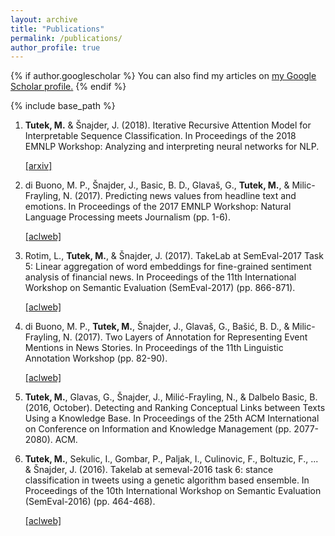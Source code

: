 ```yaml
---
layout: archive
title: "Publications"
permalink: /publications/
author_profile: true
---
```


{% if author.googlescholar %}
  You can also find my articles on <u><a href="{{author.googlescholar}}">my Google Scholar profile</a>.</u>
{% endif %}

{% include base_path %}

1. **Tutek, M.**  & Šnajder, J. (2018). Iterative Recursive Attention Model for Interpretable Sequence Classification. In Proceedings of the 2018 EMNLP Workshop: Analyzing and interpreting neural networks for NLP. <p style="color:blue"> [\[arxiv\]](https://arxiv.org/pdf/1808.10503.pdf) </p>

2. di Buono, M. P., Šnajder, J., Basic, B. D., Glavaš, G., **Tutek, M.**, & Milic-Frayling, N. (2017). Predicting news values from headline text and emotions. In Proceedings of the 2017 EMNLP Workshop: Natural Language Processing meets Journalism (pp. 1-6). <p style="color:blue"> [\[aclweb\]](http://www.aclweb.org/anthology/W17-4201) </p>

3. Rotim, L., **Tutek, M.**, & Šnajder, J. (2017). TakeLab at SemEval-2017 Task 5: Linear aggregation of word embeddings for fine-grained sentiment analysis of financial news. In Proceedings of the 11th International Workshop on Semantic Evaluation (SemEval-2017) (pp. 866-871). <p style="color:blue"> [\[aclweb\]](http://www.aclweb.org/anthology/S17-2148) </p>

4. di Buono, M. P., **Tutek, M.**, Šnajder, J., Glavaš, G., Bašić, B. D., & Milic-Frayling, N. (2017). Two Layers of Annotation for Representing Event Mentions in News Stories. In Proceedings of the 11th Linguistic Annotation Workshop (pp. 82-90). <p style="color:blue"> [\[aclweb\]](http://www.aclweb.org/anthology/W17-0810) </p>

5. **Tutek, M.**, Glavas, G., Šnajder, J., Milić-Frayling, N., & Dalbelo Basic, B. (2016, October). Detecting and Ranking Conceptual Links between Texts Using a Knowledge Base. In Proceedings of the 25th ACM International on Conference on Information and Knowledge Management (pp. 2077-2080). ACM.

6. **Tutek, M.**, Sekulic, I., Gombar, P., Paljak, I., Culinovic, F., Boltuzic, F., ... & Šnajder, J. (2016). Takelab at semeval-2016 task 6: stance classification in tweets using a genetic algorithm based ensemble. In Proceedings of the 10th International Workshop on Semantic Evaluation (SemEval-2016) (pp. 464-468). <p style="color:blue"> [\[aclweb\]](http://www.aclweb.org/anthology/S16-1075) </p>
